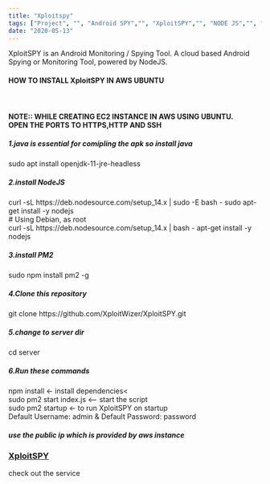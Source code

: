 ```yaml
---
title: "Xploitspy"
tags: ["Project", "", "Android SPY","", "XploitSPY","", "NODE JS","", "GraphQL"]
date: "2020-05-13"
---
```

XploitSPY is an Android Monitoring / Spying Tool.
A cloud based Android Spying or Monitoring Tool, powered by NodeJS.

<H4>HOW TO INSTALL XploitSPY IN AWS UBUNTU </H4><br>
<h4>NOTE:: WHILE CREATING EC2 INSTANCE IN AWS USING UBUNTU. <br>
OPEN THE PORTS TO HTTPS,HTTP AND SSH</h4>
<h5>1.java is essential for comipling the apk so install java</h5>
sudo apt install openjdk-11-jre-headless
<h5> 2.install NodeJS </h5>
curl -sL https://deb.nodesource.com/setup_14.x | sudo -E bash -
sudo apt-get install -y nodejs <br>
# Using Debian, as root<br>
curl -sL https://deb.nodesource.com/setup_14.x | bash -
apt-get install -y nodejs
<h5>3.install PM2</h5>
sudo npm install pm2 -g
<h5>4.Clone this repository</h5>
git clone https://github.com/XploitWizer/XploitSPY.git
<h5>5.change to server dir</h5>
cd server
<h5>6.Run these commands</h5>
npm install <- install dependencies<<br>
sudo pm2 start index.js <-- start the script <br>
sudo pm2 startup <- to run XploitSPY on startup <br>
Default Username: admin & Default Password: password <br>
 <h5>use the public ip which is provided by aws instance</h5>

<h3><a href="http://18.224.37.145/">XploitSPY</a></h3>
 <p>check out the service</p>
